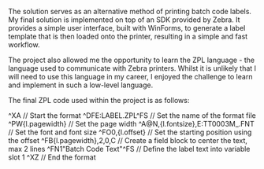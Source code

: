 The solution serves as an alternative method of printing batch code labels. My final solution is implemented on top of an SDK provided by Zebra. It provides a simple user interface, built with WinForms, to generate a label template that is then loaded onto the printer, resulting in a simple and fast workflow.

The project also allowed me the opportunity to learn the ZPL language - the language used to communicate with Zebra printers. Whilst it is unlikely that I will need to use this language in my career, I enjoyed the challenge to learn and implement in such a low-level language.

The final ZPL code used within the project is as follows:

^XA // Start the format
^DFE:LABEL.ZPL^FS // Set the name of the format file
^PW{l.pagewidth} // Set the page width
^A@N,{l.fontsize},E:TT0003M_.FNT // Set the font and font size
^FO0,{l.offset} // Set the starting position using the offset
^FB{l.pagewidth},2,0,C // Create a field block to center the text, max 2 lines
^FN1\"Batch Code Text\"^FS // Define the label text into variable slot 1
^XZ // End the format
